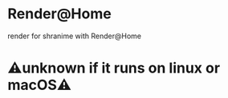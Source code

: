 # Render@Home
render for shranime with Render@Home

<h1>⚠️unknown if it runs on linux or macOS⚠️</h1>
